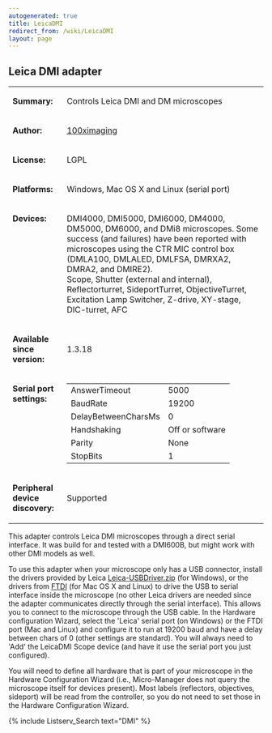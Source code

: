 ```yaml
---
autogenerated: true
title: LeicaDMI
redirect_from: /wiki/LeicaDMI
layout: page
---
```


## Leica DMI adapter

<table>
<tr>
<td markdown="1">

**Summary:**

</td>
<td valign="top">

Controls Leica DMI and DM microscopes

</td>
</tr>
<tr>
<td markdown="1">

**Author:**

</td>
<td markdown="1">

[100ximaging](http://100ximaging.com)

</td>
</tr>
<tr>
<td markdown="1">

**License:**

</td>
<td markdown="1">

LGPL

</td>
</tr>
<tr>
<td markdown="1">

**Platforms:**

</td>
<td markdown="1">

Windows, Mac OS X and Linux (serial port)

</td>
</tr>
<tr>
<td markdown="1" valign="top">

**Devices:**

</td>
<td markdown="1">

DMI4000, DMI5000, DMI6000, DM4000, DM5000, DM6000, and DMi8 microscopes.
Some success (and failures) have been reported with microscopes using
the CTR MIC control box (DMLA100, DMLALED, DMLFSA, DMRXA2, DMRA2, and
DMIRE2).  
Scope, Shutter (external and internal), Reflectorturret, SideportTurret,
ObjectiveTurret, Excitation Lamp Switcher, Z-drive, XY-stage,
DIC-turret, AFC

</td>
</tr>
<tr>
<td markdown="1">

**Available since version:**

</td>
<td markdown="1">

1.3.18

</td>
</tr>
<tr>
<td markdown="1" valign=top>

**Serial port settings:**

</td>
<td markdown="1" valign=top>

|                     |                 |
|---------------------|-----------------|
| AnswerTimeout       | 5000            |
| BaudRate            | 19200           |
| DelayBetweenCharsMs | 0               |
| Handshaking         | Off or software |
| Parity              | None            |
| StopBits            | 1               |

</td>
</tr>
<tr>
<td markdown="1">

<b>Peripheral device discovery:</b>

</td>
<td markdown="1">

Supported

</td>
</tr>
</table>

This adapter controls Leica DMI microscopes through a direct serial
interface. It was build for and tested with a DMI600B, but might work
with other DMI models as well.

To use this adapter when your microscope only has a USB connector,
install the drivers provided by Leica
[Leica-USBDriver.zip](media/Leica-USBDriver.zip) (for
Windows), or the drivers from
[FTDI](http://www.ftdichip.com/FTDrivers.htm) (for Mac OS X and Linux)
to drive the USB to serial interface inside the microscope (no other
Leica drivers are needed since the adapter communicates directly through
the serial interface). This allows you to connect to the microscope
through the USB cable. In the Hardware configuration Wizard, select the
'Leica' serial port (on Windows) or the FTDI port (Mac and Linux) and
configure it to run at 19200 baud and have a delay between chars of 0
(other settings are standard). You will always need to 'Add' the
LeicaDMI Scope device (and have it use the serial port you just
configured).

You will need to define all hardware that is part of your microscope in
the Hardware Configuration Wizard (i.e., Micro-Manager does not query
the microscope itself for devices present). Most labels (reflectors,
objectives, sideport) will be read from the controller, so you do not
need to set those in the Hardware Configuration Wizard.

{% include Listserv_Search text="DMI" %}
